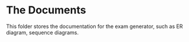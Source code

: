 # The Documents
This folder stores the documentation for the exam generator, such as ER diagram, sequence diagrams.
